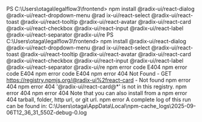 PS C:\Users\otaga\legalflow3\frontend> npm install @radix-ui/react-dialog @radix-ui/react-dropdown-menu @rad
ix-ui/react-select @radix-ui/react-toast @radix-ui/react-tooltip @radix-ui/react-avatar @radix-ui/react-card
 @radix-ui/react-checkbox @radix-ui/react-input @radix-ui/react-label @radix-ui/react-separator @radix-ui/re
PS C:\Users\otaga\legalflow3\frontend> npm install @radix-ui/react-dialog @radix-ui/react-dropdown-menu @rad
ix-ui/react-select @radix-ui/react-toast @radix-ui/react-tooltip @radix-ui/react-avatar @radix-ui/react-card
 @radix-ui/react-checkbox @radix-ui/react-input @radix-ui/react-label @radix-ui/react-separator @radix-ui/re
npm error code E404
npm error code E404
npm error code E404
npm error 404 Not Found - GET https://registry.npmjs.org/@radix-ui%2freact-card - Not found
npm error 404
npm error 404  '@radix-ui/react-card@*' is not in this registry.
npm error 404
npm error 404 Note that you can also install from a
npm error 404 tarball, folder, http url, or git url.
npm error A complete log of this run can be found in: C:\Users\otaga\AppData\Local\npm-cache\_logs\2025-09-06T12_36_31_550Z-debug-0.log
